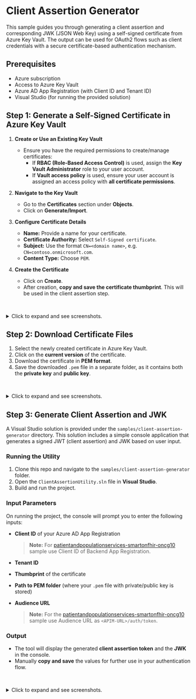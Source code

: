 # Client Assertion Generator

This sample guides you through generating a client assertion and corresponding JWK (JSON Web Key) using a self-signed certificate from Azure Key Vault. The output can be used for OAuth2 flows such as client credentials with a secure certificate-based authentication mechanism.

## Prerequisites

- Azure subscription
- Access to Azure Key Vault
- Azure AD App Registration (with Client ID and Tenant ID)
- Visual Studio (for running the provided solution)

## Step 1: Generate a Self-Signed Certificate in Azure Key Vault

1. **Create or Use an Existing Key Vault**
   - Ensure you have the required permissions to create/manage certificates:
     - If **RBAC (Role-Based Access Control)** is used, assign the **Key Vault Administrator** role to your user account.
     - If **Vault access policy** is used, ensure your user account is assigned an access policy with **all certificate permissions**.

2. **Navigate to the Key Vault**
   - Go to the **Certificates** section under **Objects**.
   - Click on **Generate/Import**.

3. **Configure Certificate Details**
   - **Name:** Provide a name for your certificate.
   - **Certificate Authority:** Select `Self-Signed certificate`.
   - **Subject:** Use the format `CN=<domain name>`, e.g. `CN=contoso.onmicrosoft.com`.
   - **Content Type:** Choose `PEM`.

4. **Create the Certificate**
   - Click on **Create**.
   - After creation, **copy and save the certificate thumbprint**. This will be used in the client assertion step.
   
<br /><details><summary>Click to expand and see screenshots.</summary>
![](./images/generate_certificate_1.png)
![](./images/generate_certificate_2.png)
![](./images/generate_certificate_3.png)
</details>

## Step 2: Download Certificate Files

1. Select the newly created certificate in Azure Key Vault.
2. Click on the **current version** of the certificate.
3. Download the certificate in **PEM format**.
4. Save the downloaded `.pem` file in a separate folder, as it contains both the **private key** and **public key**.

<br /><details><summary>Click to expand and see screenshots.</summary>
![](./images/download_certificate_1.png)
![](./images/download_certificate_2.png)
</details>

## Step 3: Generate Client Assertion and JWK

A Visual Studio solution is provided under the `samples/client-assertion-generator` directory. This solution includes a simple console application that generates a signed JWT (client assertion) and JWK based on user input.

### Running the Utility

1. Clone this repo and navigate to the `samples/client-assertion-generator` folder.
1. Open the `ClientAssertionUtility.sln` file in **Visual Studio**.
1. Build and run the project.

### Input Parameters

On running the project, the console will prompt you to enter the following inputs:

- **Client ID** of your Azure AD App Registration
    > **Note:** For [patientandpopulationservices-smartonfhir-oncg10](../patientandpopulationservices-smartonfhir-oncg10/) sample use Client ID of Backend App Registration.
- **Tenant ID**
- **Thumbprint** of the certificate
- **Path to PEM folder** (where your `.pem` file with private/public key is stored)
- **Audience URL**

    > **Note:** For the [patientandpopulationservices-smartonfhir-oncg10](../patientandpopulationservices-smartonfhir-oncg10/) sample use Audience URL as `<APIM-URL>/auth/token`.

### Output

- The tool will display the generated **client assertion token** and the **JWK** in the console.
- Manually **copy and save** the values for further use in your authentication flow.

<br /><details><summary>Click to expand and see screenshots.</summary>
![](./images/client_assertion_generation.png)
</details>
